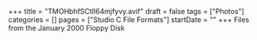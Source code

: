 +++
title = "TMOHbhfSCtIl64mjfyvy.avif"
draft = false
tags = ["Photos"]
categories = []
pages = ["Studio C File Formats"]
startDate = ""
+++
Files from the January 2000 Floppy Disk
